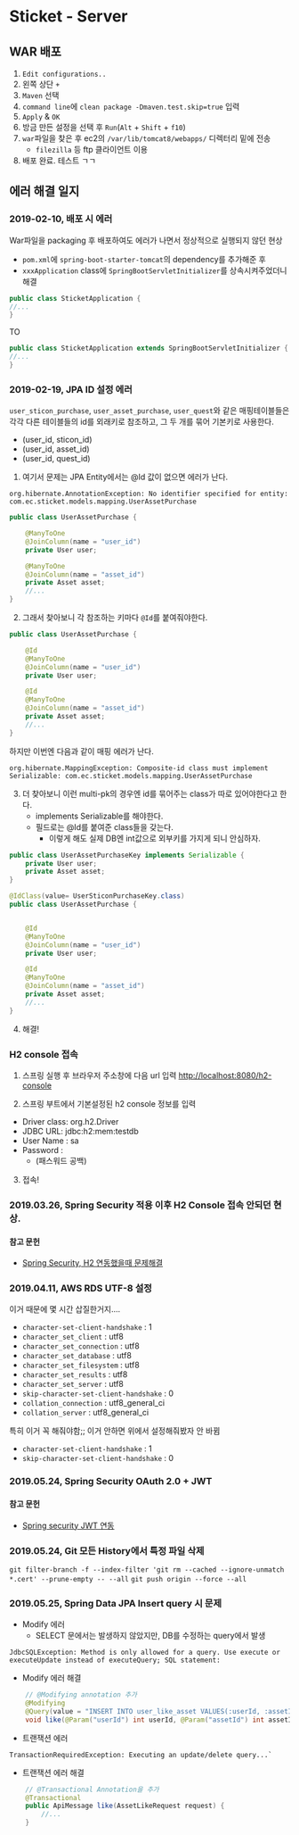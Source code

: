 # Sticket - Server

## WAR 배포

1. `Edit configurations..` 
2. 왼쪽 상단 `+`
3. `Maven` 선택
4. `command line`에 `clean package -Dmaven.test.skip=true` 입력
5. `Apply` & `OK`
6. 방금 만든 설정을 선택 후 `Run`(`Alt` + `Shift` + `f10`)
7. `war`파일을 찾은 후 ec2의 `/var/lib/tomcat8/webapps/` 디렉터리 밑에 전송
    - `filezilla` 등 ftp 클라이언트 이용
8. 배포 완료. 테스트 ㄱㄱ

## 에러 해결 일지

### 2019-02-10, 배포 시 에러

War파일을 packaging 후 배포하여도 에러가 나면서 정상적으로 실행되지 않던 현상

- `pom.xml`에 `spring-boot-starter-tomcat`의 dependency를 추가해준 후
- `xxxApplication` class에 `SpringBootServletInitializer`를 상속시켜주었더니 해결

```java
public class SticketApplication {
//...
}
```

TO

```java
public class SticketApplication extends SpringBootServletInitializer {
//...
}
```

### 2019-02-19, JPA ID 설정 에러

`user_sticon_purchase`, `user_asset_purchase`, `user_quest`와 같은 매핑테이블들은
각각 다른 테이블들의 id를 외래키로 참조하고, 그 두 개를 묶어 기본키로 사용한다.
- (user_id, sticon_id)
- (user_id, asset_id)
- (user_id, quest_id)
 
1. 여기서 문제는 JPA Entity에서는 @Id 값이 없으면 에러가 난다.
```
org.hibernate.AnnotationException: No identifier specified for entity: com.ec.sticket.models.mapping.UserAssetPurchase
```

```java
public class UserAssetPurchase {

    @ManyToOne
    @JoinColumn(name = "user_id")
    private User user;

    @ManyToOne
    @JoinColumn(name = "asset_id")
    private Asset asset;
    //...
}
```

2. 그래서 찾아보니 각 참조하는 키마다 `@Id`를 붙여줘야한다.
```java
public class UserAssetPurchase {

    @Id
    @ManyToOne
    @JoinColumn(name = "user_id")
    private User user;

    @Id
    @ManyToOne
    @JoinColumn(name = "asset_id")
    private Asset asset;
    //...
}

```

하지만 이번엔 다음과 같이 매핑 에러가 난다.
```
org.hibernate.MappingException: Composite-id class must implement Serializable: com.ec.sticket.models.mapping.UserAssetPurchase
```

3. 더 찾아보니 이런 multi-pk의 경우엔 id를 묶어주는 class가 따로 있어야한다고 한다.
    - implements Serializable를 해야한다.
    - 필드로는 @Id를 붙여준 class들을 갖는다.
        - 이렇게 해도 실제 DB엔 int값으로 외부키를 가지게 되니 안심하자.
```java
public class UserAssetPurchaseKey implements Serializable {
    private User user;
    private Asset asset;
}
```

```java
@IdClass(value= UserSticonPurchaseKey.class)
public class UserAssetPurchase {


    @Id
    @ManyToOne
    @JoinColumn(name = "user_id")
    private User user;

    @Id
    @ManyToOne
    @JoinColumn(name = "asset_id")
    private Asset asset;
    //...
}
```

4. 해결!

### H2 console 접속

1. 스프링 실행 후 브라우저 주소창에 다음 url 입력 
[http://localhost:8080/h2-console](http://localhost:8080/h2-console)

2. 스프링 부트에서 기본설정된 h2 console 정보를 입력

- Driver class: org.h2.Driver
- JDBC URL: jdbc:h2:mem:testdb
- User Name : sa
- Password : 
    - (패스워드 공백)

3. 접속!

### 2019.03.26, Spring Security 적용 이후 H2 Console 접속 안되던 현상.



#### 참고 문헌

- [Spring Security, H2 연동했을때 문제해결](https://www.slipp.net/questions/546)

### 2019.04.11, AWS RDS UTF-8 설정

이거 때문에 몇 시간 삽질한거지....
- `character-set-client-handshake` : 1
- `character_set_client` : utf8
- `character_set_connection` : utf8
- `character_set_database` : utf8
- `character_set_filesystem` : utf8
- `character_set_results` : utf8
- `character_set_server` : utf8
- `skip-character-set-client-handshake` : 0
- `collation_connection` : utf8_general_ci
- `collation_server` : utf8_general_ci

특히 이거 꼭 해줘야함;; 이거 안하면 위에서 설정해줘봤자 안 바뀜
- `character-set-client-handshake` : 1
- `skip-character-set-client-handshake` : 0

### 2019.05.24, Spring Security OAuth 2.0 + JWT

#### 참고 문헌

- [Spring security JWT 연동](https://yookeun.github.io/java/2017/07/23/spring-jwt/)

### 2019.05.24, Git 모든 History에서 특정 파일 삭제

`git filter-branch -f --index-filter 'git rm --cached --ignore-unmatch *.cert' --prune-empty -- --all`
`git push origin --force --all`

### 2019.05.25, Spring Data JPA Insert query 시 문제

- Modify 에러
    - SELECT 문에서는 발생하지 않았지만, DB를 수정하는 query에서 발생
```text
JdbcSQLException: Method is only allowed for a query. Use execute or executeUpdate instead of executeQuery; SQL statement:
```

- Modify 에러 해결
```java
    // @Modifying annotation 추가
    @Modifying
    @Query(value = "INSERT INTO user_like_asset VALUES(:userId, :assetId)", nativeQuery = true)
    void like(@Param("userId") int userId, @Param("assetId") int assetId);
```

- 트랜잭션 에러
```text
TransactionRequiredException: Executing an update/delete query...`
```
- 트랜잭션 에러 해결
```java
    // @Transactional Annotation을 추가
    @Transactional
    public ApiMessage like(AssetLikeRequest request) {
        //...
    }
```
    

